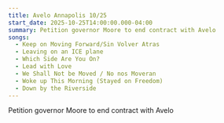 ```yaml
---
title: Avelo Annapolis 10/25
start_date: 2025-10-25T14:00:00.000-04:00
summary: Petition governor Moore to end contract with Avelo
songs:
  - Keep on Moving Forward/Sin Volver Atras
  - Leaving on an ICE plane
  - Which Side Are You On?
  - Lead with Love
  - We Shall Not be Moved / No nos Moveran
  - Woke up This Morning (Stayed on Freedom)
  - Down by the Riverside
---
```

Petition governor Moore to end contract with Avelo
